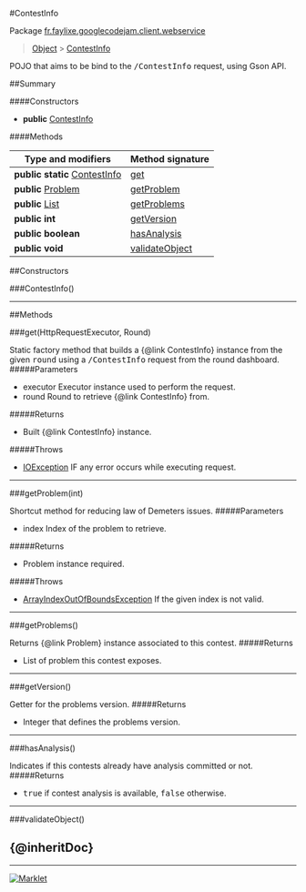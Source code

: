 #ContestInfo

Package [fr.faylixe.googlecodejam.client.webservice](README.md)<br>
> [Object](../../../../java/lang/Object.md) > [ContestInfo](ContestInfo.md)

<p>POJO that aims to be bind to the <tt>/ContestInfo</tt>
 request, using Gson API.</p>

##Summary

####Constructors

* **public** [ContestInfo](#contestinfo)

####Methods

Type and modifiers | Method signature
 --- | --- 
**public static** [ContestInfo](ContestInfo.md) | [get](#gethttprequestexecutor-round)
**public** [Problem](Problem.md) | [getProblem](#getproblemint)
**public** [List](../../../../java/util/List.md) | [getProblems](#getproblems)
**public** **int** | [getVersion](#getversion)
**public** **boolean** | [hasAnalysis](#hasanalysis)
**public** **void** | [validateObject](#validateobject)


##Constructors

###ContestInfo()



---

##Methods

###get(HttpRequestExecutor, Round)


Static factory method that builds a {@link ContestInfo} instance
 from the given <tt>round</tt> using a <tt>/ContestInfo</tt>
 request from the round dashboard.
#####Parameters


* executor Executor instance used to perform the request.
* round Round to retrieve {@link ContestInfo} from.

#####Returns


* Built {@link ContestInfo} instance.

#####Throws

* [IOException](../../../../java/io/IOException.md) IF any error occurs while executing request.

---
###getProblem(int)


Shortcut method for reducing law of Demeters issues.
#####Parameters


* index Index of the problem to retrieve.

#####Returns


* Problem instance required.

#####Throws

* [ArrayIndexOutOfBoundsException](../../../../java/lang/ArrayIndexOutOfBoundsException.md) If the given index is not valid.

---
###getProblems()


Returns {@link Problem} instance associated
 to this contest.
#####Returns


* List of problem this contest exposes.

---
###getVersion()


Getter for the problems version.
#####Returns


* Integer that defines the problems version.

---
###hasAnalysis()


Indicates if this contests already have
 analysis committed or not.
#####Returns


* <tt>true</tt> if contest analysis is available, <tt>false</tt> otherwise.

---
###validateObject()


{@inheritDoc}
---
---
[![Marklet](https://img.shields.io/badge/Generated%20by-Marklet-green.svg)](https://github.com/Faylixe/marklet)